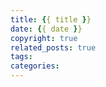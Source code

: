 ```yaml
---
title: {{ title }}
date: {{ date }}
copyright: true
related_posts: true
tags:
categories:
---
```


